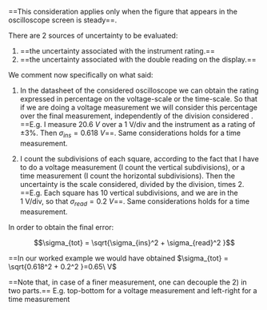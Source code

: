 ==This consideration applies only when the figure that appears in the oscilloscope screen is steady==.

There are 2 sources of uncertainty to be evaluated: 
1) ==the uncertainty associated with the instrument rating.== 
2) ==the uncertainty associated with the double reading on the display.==

We comment now specifically on what said:

1)  In the datasheet of the considered oscilloscope we can obtain the rating expressed in percentage on the voltage-scale or the time-scale. So that if we are doing a voltage measurement we will consider this percentage over the final measurement, independently of the division considered . ==E.g. I measure $20.6\ V$ over a $1\ \mbox{V/div}$ and the instrument as a rating of $\pm 3 \%$. Then $\sigma_{ins} = 0.618\ V$==. Same considerations holds for a time measurement.

2) I count the subdivisions of each square, according to the fact that I have to do a voltage measurement (I count the vertical subdivisions), or a time measurement (I count the horizontal subdivisions). Then the uncertainty is the scale considered, divided by the division, times 2. ==E.g. Each square has 10 vertical subdivisions, and we are in the $1\ \mbox{V/div}$, so that $\sigma_{read} = 0.2 \ V$==. Same considerations holds for a time measurement.

In order to obtain the final error:

$$\sigma_{tot} =  \sqrt{\sigma_{ins}^2 + \sigma_{read}^2 }$$

==In our worked example we would have obtained $\sigma_{tot} =  \sqrt{0.618^2 + 0.2^2 }=0.65\ V$

==Note that, in case of a finer measurement, one can decouple the 2) in two parts.== E.g. top-bottom for a voltage measurement and left-right for a time measurement 
